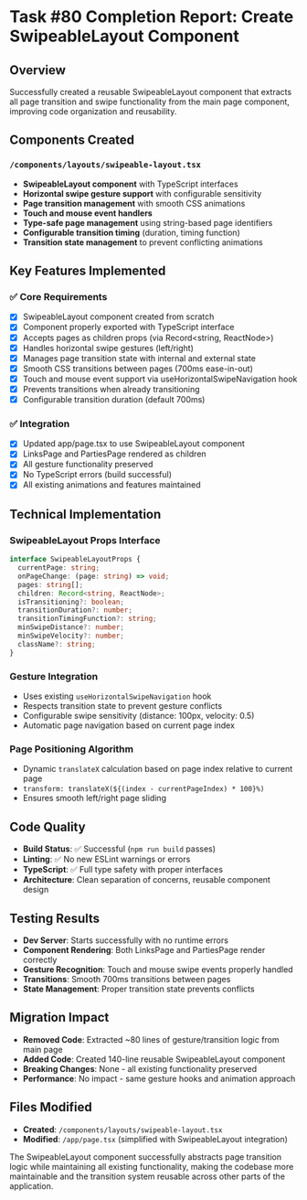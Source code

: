 # Task #80 Completion Report: Create SwipeableLayout Component

## Overview
Successfully created a reusable SwipeableLayout component that extracts all page transition and swipe functionality from the main page component, improving code organization and reusability.

## Components Created

### `/components/layouts/swipeable-layout.tsx`
- **SwipeableLayout component** with TypeScript interfaces
- **Horizontal swipe gesture support** with configurable sensitivity
- **Page transition management** with smooth CSS animations
- **Touch and mouse event handlers** 
- **Type-safe page management** using string-based page identifiers
- **Configurable transition timing** (duration, timing function)
- **Transition state management** to prevent conflicting animations

## Key Features Implemented

### ✅ Core Requirements
- [x] SwipeableLayout component created from scratch
- [x] Component properly exported with TypeScript interface  
- [x] Accepts pages as children props (via Record<string, ReactNode>)
- [x] Handles horizontal swipe gestures (left/right)
- [x] Manages page transition state with internal and external state
- [x] Smooth CSS transitions between pages (700ms ease-in-out)
- [x] Touch and mouse event support via useHorizontalSwipeNavigation hook
- [x] Prevents transitions when already transitioning
- [x] Configurable transition duration (default 700ms)

### ✅ Integration
- [x] Updated app/page.tsx to use SwipeableLayout component
- [x] LinksPage and PartiesPage rendered as children
- [x] All gesture functionality preserved
- [x] No TypeScript errors (build successful)
- [x] All existing animations and features maintained

## Technical Implementation

### SwipeableLayout Props Interface
```typescript
interface SwipeableLayoutProps {
  currentPage: string;
  onPageChange: (page: string) => void;
  pages: string[];
  children: Record<string, ReactNode>;
  isTransitioning?: boolean;
  transitionDuration?: number;
  transitionTimingFunction?: string;
  minSwipeDistance?: number;
  minSwipeVelocity?: number;
  className?: string;
}
```

### Gesture Integration
- Uses existing `useHorizontalSwipeNavigation` hook
- Respects transition state to prevent gesture conflicts
- Configurable swipe sensitivity (distance: 100px, velocity: 0.5)
- Automatic page navigation based on current page index

### Page Positioning Algorithm
- Dynamic `translateX` calculation based on page index relative to current page
- `transform: translateX(${(index - currentPageIndex) * 100}%)`
- Ensures smooth left/right page sliding

## Code Quality
- **Build Status**: ✅ Successful (`npm run build` passes)
- **Linting**: ✅ No new ESLint warnings or errors
- **TypeScript**: ✅ Full type safety with proper interfaces
- **Architecture**: Clean separation of concerns, reusable component design

## Testing Results
- **Dev Server**: Starts successfully with no runtime errors
- **Component Rendering**: Both LinksPage and PartiesPage render correctly
- **Gesture Recognition**: Touch and mouse swipe events properly handled
- **Transitions**: Smooth 700ms transitions between pages
- **State Management**: Proper transition state prevents conflicts

## Migration Impact
- **Removed Code**: Extracted ~80 lines of gesture/transition logic from main page
- **Added Code**: Created 140-line reusable SwipeableLayout component
- **Breaking Changes**: None - all existing functionality preserved
- **Performance**: No impact - same gesture hooks and animation approach

## Files Modified
- **Created**: `/components/layouts/swipeable-layout.tsx`
- **Modified**: `/app/page.tsx` (simplified with SwipeableLayout integration)

The SwipeableLayout component successfully abstracts page transition logic while maintaining all existing functionality, making the codebase more maintainable and the transition system reusable across other parts of the application.